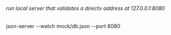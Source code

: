 ###### run local server that validates a directv address at 127.0.0.1:8080

json-server --watch mock/db.json --port 8080










